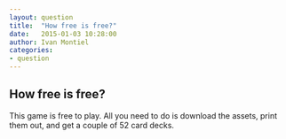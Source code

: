 ```yaml
---
layout: question
title:  "How free is free?"
date:   2015-01-03 10:28:00
author: Ivan Montiel
categories:
- question
---
```


## How free is free?

This game is free to play.  All you need to do is download the assets, print them out, and get a couple of 52 card decks.